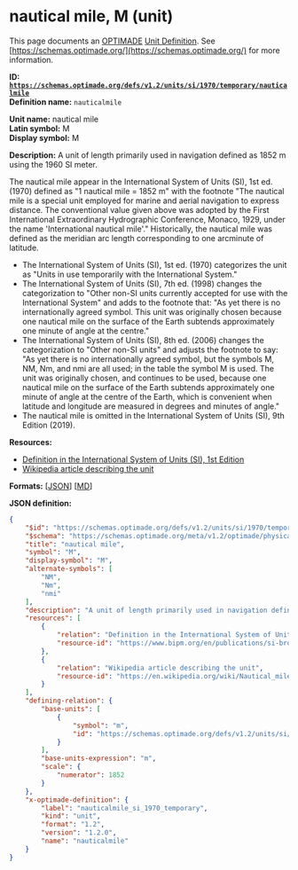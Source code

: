 # nautical mile, M (unit)

This page documents an [OPTIMADE](https://www.optimade.org/) [Unit Definition](https://schemas.optimade.org/#definitions). See [https://schemas.optimade.org/](https://schemas.optimade.org/) for more information.

**ID: [`https://schemas.optimade.org/defs/v1.2/units/si/1970/temporary/nauticalmile`](https://schemas.optimade.org/defs/v1.2/units/si/1970/temporary/nauticalmile.md)**  
**Definition name:** `nauticalmile`

**Unit name:** nautical mile  
**Latin symbol:** M  
**Display symbol:** M  
  
**Description:** A unit of length primarily used in navigation defined as 1852 m using the 1960 SI meter.

The nautical mile appear in the International System of Units (SI), 1st ed. (1970) defined as "1 nautical mile = 1852 m" with the footnote "The nautical mile is a special unit employed for marine and aerial navigation to express distance. The conventional value given above was adopted by the First International Extraordinary Hydrographic Conference, Monaco, 1929, under the name 'International nautical mile'."
Historically, the nautical mile was defined as the meridian arc length corresponding to one arcminute of latitude.

- The International System of Units (SI), 1st ed. (1970) categorizes the unit as "Units in use temporarily with the International System."
- The International System of Units (SI), 7th ed. (1998) changes the categorization to "Other non-SI units currently accepted for use with the International System" and adds to the footnote that: "As yet there is no internationally agreed symbol. This unit was originally chosen because one nautical mile on the surface of the Earth subtends approximately one minute of angle at the centre."
- The International System of Units (SI), 8th ed. (2006) changes the categorization to "Other non-SI units" and adjusts the footnote to say: "As yet there is no internationally agreed symbol, but the symbols M, NM, Nm, and nmi are all used; in the table the symbol M is used. The unit was originally chosen, and continues to be used, because one nautical mile on the surface of the Earth subtends approximately one minute of angle at the centre of the Earth, which is convenient when latitude and longitude are measured in degrees and minutes of angle."
- The nautical mile is omitted in the International System of Units (SI), 9th Edition (2019).

**Resources:**

- [Definition in the International System of Units (SI), 1st Edition](https://www.bipm.org/en/publications/si-brochure)
- [Wikipedia article describing the unit](https://en.wikipedia.org/wiki/Nautical_mile)


**Formats:** [[JSON](nauticalmile.json)] [[MD](nauticalmile.md)]

**JSON definition:**

``` json
{
    "$id": "https://schemas.optimade.org/defs/v1.2/units/si/1970/temporary/nauticalmile",
    "$schema": "https://schemas.optimade.org/meta/v1.2/optimade/physical_unit_definition.json",
    "title": "nautical mile",
    "symbol": "M",
    "display-symbol": "M",
    "alternate-symbols": [
        "NM",
        "Nm",
        "nmi"
    ],
    "description": "A unit of length primarily used in navigation defined as 1852 m using the 1960 SI meter.\n\nThe nautical mile appear in the International System of Units (SI), 1st ed. (1970) defined as \"1 nautical mile = 1852 m\" with the footnote \"The nautical mile is a special unit employed for marine and aerial navigation to express distance. The conventional value given above was adopted by the First International Extraordinary Hydrographic Conference, Monaco, 1929, under the name 'International nautical mile'.\"\nHistorically, the nautical mile was defined as the meridian arc length corresponding to one arcminute of latitude.\n\n- The International System of Units (SI), 1st ed. (1970) categorizes the unit as \"Units in use temporarily with the International System.\"\n- The International System of Units (SI), 7th ed. (1998) changes the categorization to \"Other non-SI units currently accepted for use with the International System\" and adds to the footnote that: \"As yet there is no internationally agreed symbol. This unit was originally chosen because one nautical mile on the surface of the Earth subtends approximately one minute of angle at the centre.\"\n- The International System of Units (SI), 8th ed. (2006) changes the categorization to \"Other non-SI units\" and adjusts the footnote to say: \"As yet there is no internationally agreed symbol, but the symbols M, NM, Nm, and nmi are all used; in the table the symbol M is used. The unit was originally chosen, and continues to be used, because one nautical mile on the surface of the Earth subtends approximately one minute of angle at the centre of the Earth, which is convenient when latitude and longitude are measured in degrees and minutes of angle.\"\n- The nautical mile is omitted in the International System of Units (SI), 9th Edition (2019).",
    "resources": [
        {
            "relation": "Definition in the International System of Units (SI), 1st Edition",
            "resource-id": "https://www.bipm.org/en/publications/si-brochure"
        },
        {
            "relation": "Wikipedia article describing the unit",
            "resource-id": "https://en.wikipedia.org/wiki/Nautical_mile"
        }
    ],
    "defining-relation": {
        "base-units": [
            {
                "symbol": "m",
                "id": "https://schemas.optimade.org/defs/v1.2/units/si/1960/base/metre"
            }
        ],
        "base-units-expression": "m",
        "scale": {
            "numerator": 1852
        }
    },
    "x-optimade-definition": {
        "label": "nauticalmile_si_1970_temporary",
        "kind": "unit",
        "format": "1.2",
        "version": "1.2.0",
        "name": "nauticalmile"
    }
}
```